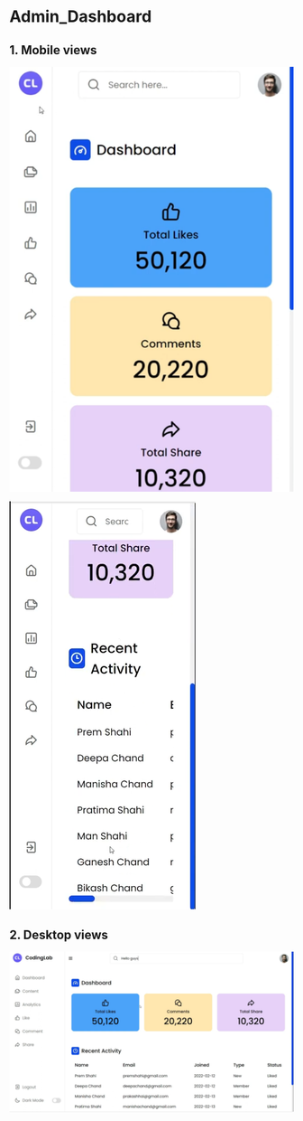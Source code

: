# Admin_Dashboard

## 1. Mobile views

![Mobile view](doc/mobile_view.png)

![Mobile view 2](doc/mobile_view_2.png)

## 2. Desktop views

![Desktop view 1](doc/desktop_view_1.png)